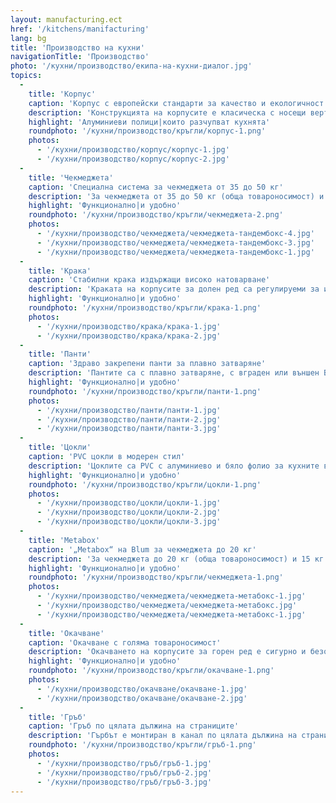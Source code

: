 ```yaml
---
layout: manufacturing.ect
href: '/kitchens/manifacturing'
lang: bg
title: 'Производство на кухни'
navigationTitle: 'Производство'
photo: '/кухни/производство/екипа-на-кухни-диалог.jpg'
topics:
  -
    title: 'Корпус'
    caption: 'Корпус с европейски стандарти за качество и екологичност'
    description: 'Конструкцията на корпусите е класическа с носещи вертикални страни. Изработват се от плоскости от дървесни частици (ПДЧ) с дебелина 18 мм, Egger, Kaindl – Австрия и Кроношпан – България (отговарящи на всички европейски стандарти за качество и екологичност). Кантирани са с ABS кант на Hranipex с дебелина 0.5, 1 и 2 мм със съответното закръгление. Ексцентриковата разглобка с дибли Ø8 осигурява точност, здравина и естетика. За високо якостно закрепване на обкова към ПДЧ-то използваме евро винт с диаметър Ø6.3 мм. Кантираме всички невидими кантове. Монолитността на корпусите се постига със свързващи елементи болт и гайка М4 (не с видия).'
    highlight: 'Алуминиеви полици|които разчупват кухнята'
    roundphoto: '/кухни/производство/кръгли/корпус-1.png'
    photos:
      - '/кухни/производство/корпус/корпус-1.jpg'
      - '/кухни/производство/корпус/корпус-2.jpg'
  -
    title: 'Чекмеджета'
    caption: 'Специална система за чекмеджета от 35 до 50 кг'
    description: 'За чекмеджета от 35 до 50 кг (обща товароносимост) и 20, 35 кг (полезен товар) използваме „Tandembox“ на Blum с вградена система за плавно прибиране, пълно изтегляне и синхронизирано водене на неравномерно разпределен товар. Дъното е твърдо с дебелина 16 мм. Релинговата система за надстрояване и разделяне е комбинативна. Здраво и точно закрепване на челото се постига с PVC дюбел Ø10 мм. Челото се сваля лесно благодарение на клип система, която създава удобство при почистване. В кухни Диалог ще видите и електро система за подпомагане на отварянето Servo drive. Предимствата спрямо други подобни системи са няколко, като най-важното от тях е общото управление с един контролер на чекмеджетата „Tandembox“ и клапващите механизми „Aventos“.'
    highlight: 'Функционално|и удобно'
    roundphoto: '/кухни/производство/кръгли/чекмеджета-2.png'
    photos:
      - '/кухни/производство/чекмеджета/чекмеджета-тандембокс-4.jpg'
      - '/кухни/производство/чекмеджета/чекмеджета-тандембокс-3.jpg'
      - '/кухни/производство/чекмеджета/чекмеджета-тандембокс-1.jpg'
  -
    title: 'Крака'
    caption: 'Стабилни крака издържащи високо натоварване'
    description: 'Краката на корпусите за долен ред са регулируеми за идеално нивелиране, с широки пети за стабилност, ситна резба и товароносимост 145 кг (на крак).'
    highlight: 'Функционално|и удобно'
    roundphoto: '/кухни/производство/кръгли/крака-1.png'
    photos:
      - '/кухни/производство/крака/крака-1.jpg'
      - '/кухни/производство/крака/крака-2.jpg'
  -
    title: 'Панти'
    caption: 'Здраво закрепени панти за плавно затваряне'
    description: 'Пантите са с плавно затваряне, с вграден или външен Blumotion, здраво закрепени към корпуса с PVC дюбели марка Blum. Бързата клипс система е удобна при почистване и сервиз.'
    highlight: 'Функционално|и удобно'
    roundphoto: '/кухни/производство/кръгли/панти-1.png'
    photos:
      - '/кухни/производство/панти/панти-1.jpg'
      - '/кухни/производство/панти/панти-2.jpg'
      - '/кухни/производство/панти/панти-3.jpg'
  -
    title: 'Цокли'
    caption: 'PVC цокли в модерен стил'
    description: 'Цоклите са PVC с алуминиево и бяло фолио за кухните в модерен стил, и дървесни декори за класически стил. Устойчиви са на вода и препарати. Практични, лесни за сваляне, почистване и сервиз. Ергономични, с височина 100 мм, 120 мм и 150 мм. Елегантни, с прозрачен или цветен силиконов водобран. Закрепването към краката е с гъвкави стабилни щипки и ъгли.'
    highlight: 'Функционално|и удобно'
    roundphoto: '/кухни/производство/кръгли/цокли-1.png'
    photos:
      - '/кухни/производство/цокли/цокли-1.jpg'
      - '/кухни/производство/цокли/цокли-2.jpg'
      - '/кухни/производство/цокли/цокли-3.jpg'
  -
    title: 'Metabox'
    caption: '„Metabox“ на Blum за чекмеджета до 20 кг'
    description: 'За чекмеджета до 20 кг (обща товароносимост) и 15 кг (полезен товар) използваме „Metabox“ на Blum. Плавното прибиране е с външен Blumotion, страните на чекмеджето са метални с височина 54 мм, 85 мм и 118 мм. Рейлингите за надстрояване са практични и удобни. Закрепването и фиксирането на челото е с PVC дюбел Ø10 мм. Воденето на чекмеджето е леко, ролките са от тефлон.'
    highlight: 'Функционално|и удобно'
    roundphoto: '/кухни/производство/кръгли/чекмеджета-1.png'
    photos:
      - '/кухни/производство/чекмеджета/чекмеджета-метабокс-1.jpg'
      - '/кухни/производство/чекмеджета/чекмеджета-метабокс.jpg'
      - '/кухни/производство/чекмеджета/чекмеджета-метабокс-1.jpg'
  -
    title: 'Окачване'
    caption: 'Окачване с голяма товароносимост'
    description: 'Окачването на корпусите за горен ред е сигурно и безопасно, товароносимост 2 x 65 кг – Blum.'
    highlight: 'Функционално|и удобно'
    roundphoto: '/кухни/производство/кръгли/окачване-1.png'
    photos:
      - '/кухни/производство/окачване/окачване-1.jpg'
      - '/кухни/производство/окачване/окачване-2.jpg'
  -
    title: 'Гръб'
    caption: 'Гръб по цялата дължина на страниците'
    description: 'Гърбът е монтиран в канал по цялата дължина на страниците, фиксиран е с тънки винтове и шайби (не с тел бод) към долното и горното дъно.'
    roundphoto: '/кухни/производство/кръгли/гръб-1.png'
    photos:
      - '/кухни/производство/гръб/гръб-1.jpg'
      - '/кухни/производство/гръб/гръб-2.jpg'
      - '/кухни/производство/гръб/гръб-3.jpg'
---
```

